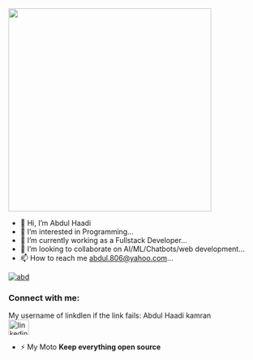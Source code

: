 <img width=400 src="https://cdn.dribbble.com/users/1162077/screenshots/3848914/programmer.gif" />

- 👋 Hi, I’m Abdul Haadi
- 👀 I’m interested in Programming...
- 🌱 I’m currently working as a Fullstack Developer...
- 💞️ I’m looking to collaborate on AI/ML/Chatbots/web development...
- 📫 How to reach me abdul.806@yahoo.com...

<!---
AbdulHadi806/AbdulHadi806 is a HTML/CSS, Js, React developer. He is currently working at IPLEX as an Intern for the past 
+4 months. He is fast and pashinate and he loves to learn more. 
--->
<p align="left"> <a href="https://github.com/ryo-ma/github-profile-trophy"><img src="https://github-profile-trophy.vercel.app/?username=abd" alt="abd" /></a> </p>


<h3 align="left">Connect with me:</h3>
<p style="display:block" align="left"> My username of linkdlen if the link fails: Abdul Haadi kamran
<a style="display:block" href="https://www.linkedin.com/in/abdul-haadi-kamran-a03a5124b/" target="blank"><img align="center" src="https://raw.githubusercontent.com/rahuldkjain/github-profile-readme-generator/master/src/images/icons/Social/linked-in-alt.svg" alt="linkedin.com/in/abdul-hadi-kamran-a03a5124b" height="30" width="40" /></a>
</p>

- ⚡ My Moto **Keep everything open source**
